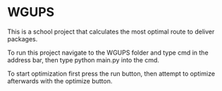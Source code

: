 # WGUPS

This is a school project that calculates the most optimal route to deliver packages.

To run this project navigate to the WGUPS folder and type cmd in the address bar, then type python main.py into the cmd.

To start optimization first press the run button, then attempt to optimize afterwards with the optimize button.
